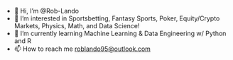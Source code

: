 - 👋 Hi, I’m @Rob-Lando
- 👀 I’m interested in Sportsbetting, Fantasy Sports, Poker, Equity/Crypto Markets, Physics, Math, and Data Science!
- 🌱 I’m currently learning Machine Learning & Data Engineering w/ Python and R
- 📫 How to reach me roblando95@outlook.com

<!---
Rob-Lando/Rob-Lando is a ✨ special ✨ repository because its `README.md` (this file) appears on your GitHub profile.
You can click the Preview link to take a look at your changes.
--->
